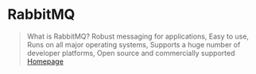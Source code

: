 # RabbitMQ

> What is RabbitMQ? Robust messaging for applications, Easy to use, Runs on all major operating systems, Supports a huge number of developer platforms, Open source and commercially supported [Homepage](https://www.rabbitmq.com/)
